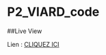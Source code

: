 # P2_VIARD_code

##Live View


Lien : [CLIQUEZ ICI](https://htmlpreview.github.io/?https://github.com/valdruide/P2_VIARD_code/blob/main/index.html)

